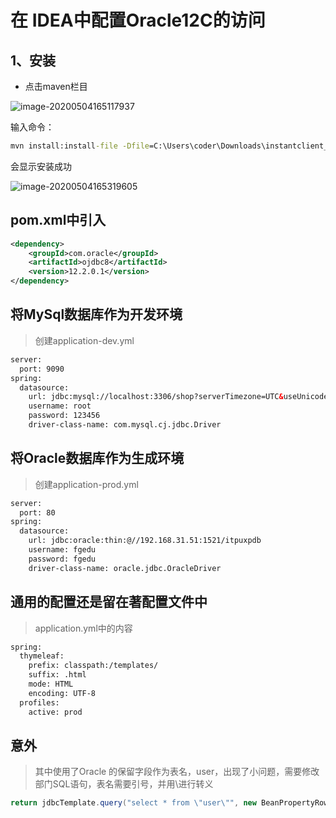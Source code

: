 # 在 IDEA中配置Oracle12C的访问



## 1、安装

- 点击maven栏目

![image-20200504165117937](D:\myBlogs\docs\oracle\image-20200504165117937.png)

输入命令：

```cmd
mvn install:install-file -Dfile=C:\Users\coder\Downloads\instantclient_12_2\ojdbc8.jar  -DgroupId=com.oracle -DartifactId=ojdbc8 -Dversion=12.2.0.1 -Dpackaging=jar
```

会显示安装成功

![image-20200504165319605](D:\myBlogs\docs\oracle\image-20200504165319605.png)



## pom.xml中引入

```xml
<dependency>
    <groupId>com.oracle</groupId>
    <artifactId>ojdbc8</artifactId>
    <version>12.2.0.1</version>
</dependency>
```



## 将MySql数据库作为开发环境

> 创建application-dev.yml

```xml
server:
  port: 9090
spring:
  datasource:
    url: jdbc:mysql://localhost:3306/shop?serverTimezone=UTC&useUnicode=true&characterEncoding=UTF-8&useSSL=false
    username: root
    password: 123456
    driver-class-name: com.mysql.cj.jdbc.Driver
```



## 将Oracle数据库作为生成环境

> 创建application-prod.yml

```xml
server:
  port: 80
spring:
  datasource:
    url: jdbc:oracle:thin:@//192.168.31.51:1521/itpuxpdb
    username: fgedu
    password: fgedu
    driver-class-name: oracle.jdbc.OracleDriver
```

## 通用的配置还是留在著配置文件中

> application.yml中的内容

```xml
spring:
  thymeleaf:
    prefix: classpath:/templates/
    suffix: .html
    mode: HTML
    encoding: UTF-8
  profiles:
    active: prod
```

## 意外

> 其中使用了Oracle 的保留字段作为表名，user，出现了小问题，需要修改部门SQL语句，表名需要引号，并用\进行转义

```java
return jdbcTemplate.query("select * from \"user\"", new BeanPropertyRowMapper<>(User.class));
```

